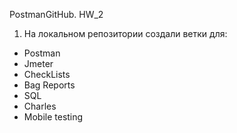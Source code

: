 PostmanGitHub. HW_2
1. На локальном репозитории создали ветки для:
- Postman
- Jmeter
- CheckLists
- Bag Reports
- SQL
- Charles
- Mobile testing
